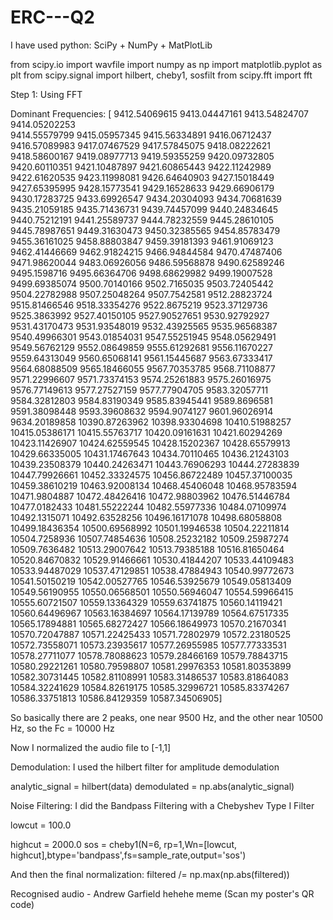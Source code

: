 # ERC---Q2

I have used python: SciPy + NumPy + MatPlotLib

from scipy.io import wavfile
import numpy as np
import matplotlib.pyplot as plt
from scipy.signal import hilbert, cheby1, sosfilt
from scipy.fft import fft

Step 1: Using FFT

Dominant Frequencies:  [
  9412.54069615  9413.04447161  9413.54824707   9414.05202253   
  9414.55579799  9415.05957345  9415.56334891  9416.06712437
  9416.57089983  9417.07467529  9417.57845075  9418.08222621
  9418.58600167  9419.08977713  9419.59355259  9420.09732805
  9420.60110351  9421.10487897  9421.60865443  9422.11242989
  9422.61620535  9423.11998081  9426.64640903  9427.15018449
  9427.65395995  9428.15773541  9429.16528633  9429.66906179
  9430.17283725  9433.69926547  9434.20304093  9434.70681639
  9435.21059185  9435.71436731  9439.74457099  9440.24834645
  9440.75212191  9441.25589737  9444.78232559  9445.28610105
  9445.78987651  9449.31630473  9450.32385565  9454.85783479
  9455.36161025  9458.88803847  9459.39181393  9461.91069123
  9462.41446669  9462.91824215  9466.94844584  9470.47487406
  9471.98620044  9483.06926056  9486.59568878  9490.62589246
  9495.1598716   9495.66364706  9498.68629982  9499.19007528
  9499.69385074  9500.70140166  9502.7165035   9503.72405442
  9504.22782988  9507.25048264  9507.7542581   9512.28823724
  9515.81466546  9518.33354276  9522.8675219   9523.37129736
  9525.3863992   9527.40150105  9527.90527651  9530.92792927
  9531.43170473  9531.93548019  9532.43925565  9535.96568387
  9540.49966301  9543.01854031  9547.55251945  9548.05629491
  9549.56762129  9552.08649859  9555.61292681  9556.11670227
  9559.64313049  9560.65068141  9561.15445687  9563.67333417
  9564.68088509  9565.18466055  9567.70353785  9568.71108877
  9571.22996607  9571.73374153  9574.25261883  9575.26016975
  9576.77149613  9577.27527159  9577.77904705  9583.32057711
  9584.32812803  9584.83190349  9585.83945441  9589.8696581
  9591.38098448  9593.39608632  9594.9074127   9601.96026914
  9634.20189858 10390.87263962 10398.93304698 10410.51988257
 10415.05386171 10415.55763717 10420.09161631 10421.60294269
 10423.11426907 10424.62559545 10428.15202367 10428.65579913
 10429.66335005 10431.17467643 10434.70110465 10436.21243103
 10439.23508379 10440.24263471 10443.76906293 10444.27283839
 10447.79926661 10452.33324575 10456.86722489 10457.37100035
 10459.38610219 10463.92008134 10468.45406048 10468.95783594
 10471.9804887  10472.48426416 10472.98803962 10476.51446784
 10477.0182433  10481.55222244 10482.55977336 10484.07109974
 10492.1315071  10492.63528256 10496.16171078 10498.68058808
 10499.18436354 10500.69568992 10501.19946538 10504.22211814
 10504.7258936  10507.74854636 10508.25232182 10509.25987274
 10509.7636482  10513.29007642 10513.79385188 10516.81650464
 10520.84670832 10529.91466661 10530.41844207 10533.44109483
 10533.94487029 10537.47129851 10538.47884943 10540.99772673
 10541.50150219 10542.00527765 10546.53925679 10549.05813409
 10549.56190955 10550.06568501 10550.56946047 10554.59966415
 10555.60721507 10559.13364329 10559.63741875 10560.14119421
 10560.64496967 10563.16384697 10564.17139789 10564.67517335
 10565.17894881 10565.68272427 10566.18649973 10570.21670341
 10570.72047887 10571.22425433 10571.72802979 10572.23180525
 10572.73558071 10573.23935617 10577.26955985 10577.77333531
 10578.27711077 10578.78088623 10579.28466169 10579.78843715
 10580.29221261 10580.79598807 10581.29976353 10581.80353899
 10582.30731445 10582.81108991 10583.31486537 10583.81864083
 10584.32241629 10584.82619175 10585.32996721 10585.83374267
 10586.33751813 10586.84129359 10587.34506905]

So basically there are 2 peaks, one near 9500 Hz, and the other near 10500 Hz, so the
 Fc = 10000 Hz

 Now I normalized the audio file to [-1,1]

 Demodulation: I used the hilbert filter for amplitude demodulation

analytic_signal = hilbert(data)
demodulated = np.abs(analytic_signal)

 Noise Filtering: I did the Bandpass Filtering with a Chebyshev Type I Filter

lowcut = 100.0


highcut = 2000.0
sos = cheby1(N=6, rp=1,Wn=[lowcut, highcut],btype='bandpass',fs=sample_rate,output='sos')

And then the final normalization:
filtered /= np.max(np.abs(filtered))


Recognised audio - Andrew Garfield hehehe meme (Scan my poster's QR code)
